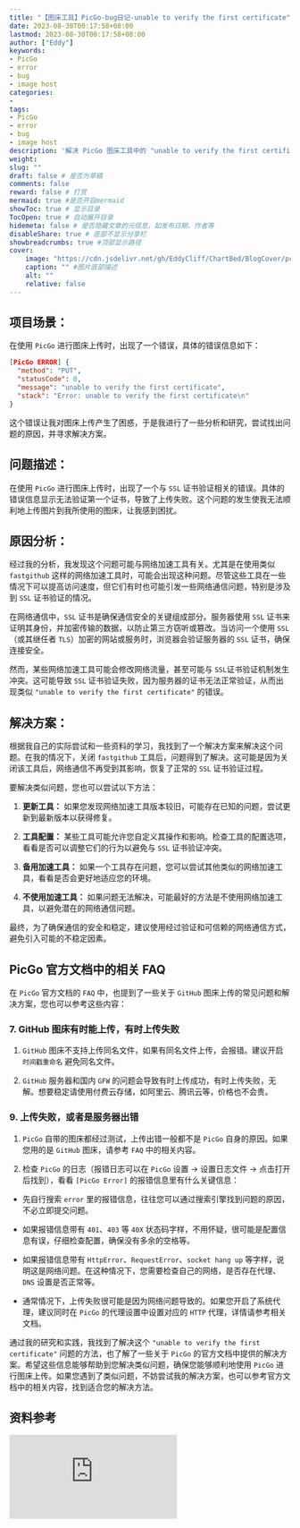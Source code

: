 ```yaml
---
title: "【图床工具】PicGo-bug日记-unable to verify the first certificate"
date: 2023-08-30T00:17:58+08:00
lastmod: 2023-08-30T00:17:58+08:00
author: ["Eddy"]
keywords: 
- PicGo
- error
- bug
- image host
categories: 
- 
tags: 
- PicGo
- error
- bug
- image host
description: '解决 PicGo 图床工具中的 "unable to verify the first certificate" 错误。了解错误原因、网络加速工具可能引发的问题，并探讨关闭 fastgithub 解决方案。同时介绍 PicGo 官方文档中的常见问题和解决方法，确保图床上传稳定可靠。'
weight:
slug: ""
draft: false # 是否为草稿
comments: false
reward: false # 打赏
mermaid: true #是否开启mermaid
showToc: true # 显示目录
TocOpen: true # 自动展开目录
hidemeta: false # 是否隐藏文章的元信息，如发布日期、作者等
disableShare: true # 底部不显示分享栏
showbreadcrumbs: true #顶部显示路径
cover:
    image: "https://cdn.jsdelivr.net/gh/EddyCliff/ChartBed/BlogCover/pc.jpg" #图片路径例如：posts/tech/123/123.png
    caption: "" #图片底部描述
    alt: ""
    relative: false
---
```

## 项目场景：

在使用 `PicGo` 进行图床上传时，出现了一个错误，具体的错误信息如下：

```JSON
[PicGo ERROR] {
  "method": "PUT",
  "statusCode": 0,
  "message": "unable to verify the first certificate",
  "stack": "Error: unable to verify the first certificate\n"
}
```

这个错误让我对图床上传产生了困惑，于是我进行了一些分析和研究，尝试找出问题的原因，并寻求解决方案。

## 问题描述：

在使用 `PicGo` 进行图床上传时，出现了一个与 `SSL` 证书验证相关的错误。具体的错误信息显示无法验证第一个证书，导致了上传失败。这个问题的发生使我无法顺利地上传图片到我所使用的图床，让我感到困扰。

## 原因分析：

经过我的分析，我发现这个问题可能与网络加速工具有关。尤其是在使用类似 `fastgithub` 这样的网络加速工具时，可能会出现这种问题。尽管这些工具在一些情况下可以提高访问速度，但它们有时也可能引发一些网络通信问题，特别是涉及到 `SSL` 证书验证的情况。

在网络通信中，`SSL` 证书是确保通信安全的关键组成部分。服务器使用 `SSL` 证书来证明其身份，并加密传输的数据，以防止第三方窃听或篡改。当访问一个使用 `SSL`（或其继任者 `TLS`）加密的网站或服务时，浏览器会验证服务器的 `SSL` 证书，确保连接安全。

然而，某些网络加速工具可能会修改网络流量，甚至可能与 `SSL`证书验证机制发生冲突。这可能导致 `SSL` 证书验证失败，因为服务器的证书无法正常验证，从而出现类似 `"unable to verify the first certificate"` 的错误。

## 解决方案：

根据我自己的实际尝试和一些资料的学习，我找到了一个解决方案来解决这个问题。在我的情况下，关闭 `fastgithub` 工具后，问题得到了解决。这可能是因为关闭该工具后，网络通信不再受到其影响，恢复了正常的 `SSL` 证书验证过程。

要解决类似问题，您也可以尝试以下方法：

1. **更新工具：** 如果您发现网络加速工具版本较旧，可能存在已知的问题，尝试更新到最新版本以获得修复。

2. **工具配置：** 某些工具可能允许您自定义其操作和影响。检查工具的配置选项，看看是否可以调整它们的行为以避免与 `SSL` 证书验证冲突。

3. **备用加速工具：** 如果一个工具存在问题，您可以尝试其他类似的网络加速工具，看看是否会更好地适应您的环境。

4. **不使用加速工具：** 如果问题无法解决，可能最好的方法是不使用网络加速工具，以避免潜在的网络通信问题。

最终，为了确保通信的安全和稳定，建议使用经过验证和可信赖的网络通信方式，避免引入可能的不稳定因素。

## PicGo 官方文档中的相关 FAQ

在 `PicGo` 官方文档的 `FAQ` 中，也提到了一些关于 `GitHub` 图床上传的常见问题和解决方案，您也可以参考这些内容：

### 7. GitHub 图床有时能上传，有时上传失败

1. `GitHub` 图床不支持上传同名文件，如果有同名文件上传，会报错。建议开启 `时间戳重命名` 避免同名文件。

2. `GitHub` 服务器和国内 `GFW` 的问题会导致有时上传成功，有时上传失败，无解。想要稳定请使用付费云存储，如阿里云、腾讯云等，价格也不会贵。

### 9. 上传失败，或者是服务器出错

1. `PicGo` 自带的图床都经过测试，上传出错一般都不是 `PicGo` 自身的原因。如果您用的是 `GitHub` 图床，请参考 `FAQ` 中的相关内容。

2. 检查 `PicGo` 的日志（报错日志可以在 `PicGo` 设置 -> 设置日志文件 -> 点击打开 后找到），看看 `[PicGo Error]` 的报错信息里有什么关键信息：

- 先自行搜索 `error` 里的报错信息，往往您可以通过搜索引擎找到问题的原因，不必立即提交问题。

- 如果报错信息带有 `401`、`403` 等 `40X` 状态码字样，不用怀疑，很可能是配置信息有误，仔细检查配置，确保没有多余的空格等。

- 如果报错信息带有 `HttpError`、`RequestError`、`socket hang up` 等字样，说明这是网络问题。在这种情况下，您需要检查自己的网络，是否存在代理、`DNS` 设置是否正常等。

- 通常情况下，上传失败很可能是因为网络问题导致的。如果您开启了系统代理，建议同时在 `PicGo` 的代理设置中设置对应的 `HTTP` 代理，详情请参考相关文档。

通过我的研究和实践，我找到了解决这个 `"unable to verify the first certificate"` 问题的方法，也了解了一些关于 `PicGo` 的官方文档中提供的解决方案。希望这些信息能够帮助到您解决类似问题，确保您能够顺利地使用 `PicGo` 进行图床上传。如果您遇到了类似问题，不妨尝试我的解决方案，也可以参考官方文档中的相关内容，找到适合您的解决方法。

## 资料参考

![PicGo FAQ.md](https://github.com/Molunerfinn/PicGo/blob/dev/FAQ.md)



